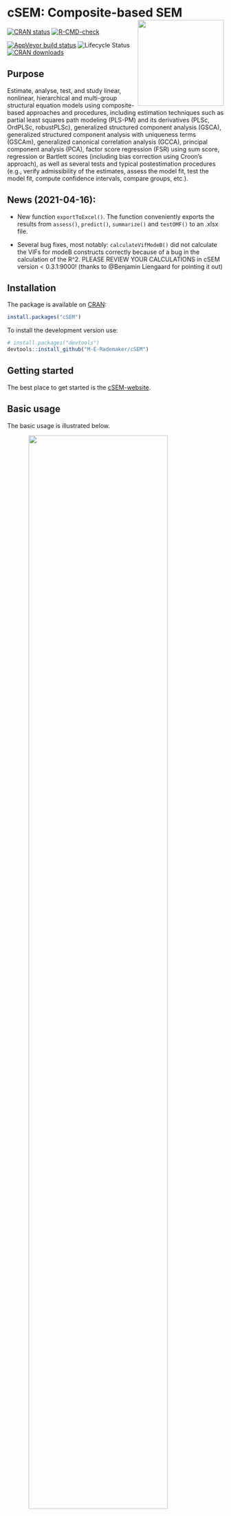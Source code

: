 
<!-- README.md is generated from README.Rmd. Please edit that file -->

# cSEM: Composite-based SEM <img src='man/figures/cSEMsticker.svg' align="right" height="200" /></a>

[![CRAN
status](https://www.r-pkg.org/badges/version/cSEM)](https://cran.r-project.org/package=cSEM)
[![R-CMD-check](https://github.com/M-E-Rademaker/cSEM/workflows/R-CMD-check/badge.svg)](https://github.com/M-E-Rademaker/cSEM/actions)
<!-- [![Build Status](https://travis-ci.com/M-E-Rademaker/cSEM.svg?branch=master)](https://travis-ci.com/M-E-Rademaker/cSEM) -->
[![AppVeyor build
status](https://ci.appveyor.com/api/projects/status/github/M-E-Rademaker/cSEM?branch=master&svg=true)](https://ci.appveyor.com/project/M-E-Rademaker/csem)
![Lifecycle
Status](https://img.shields.io/badge/lifecycle-maturing-blue.svg)
[![CRAN
downloads](https://cranlogs.r-pkg.org/badges/cSEM)](https://cran.r-project.org/package=cSEM)

## Purpose

Estimate, analyse, test, and study linear, nonlinear, hierarchical and
multi-group structural equation models using composite-based approaches
and procedures, including estimation techniques such as partial least
squares path modeling (PLS-PM) and its derivatives (PLSc, OrdPLSc,
robustPLSc), generalized structured component analysis (GSCA),
generalized structured component analysis with uniqueness terms (GSCAm),
generalized canonical correlation analysis (GCCA), principal component
analysis (PCA), factor score regression (FSR) using sum score,
regression or Bartlett scores (including bias correction using Croon’s
approach), as well as several tests and typical postestimation
procedures (e.g., verify admissibility of the estimates, assess the
model fit, test the model fit, compute confidence intervals, compare
groups, etc.).

## News (2021-04-16):

-   New function `exportToExcel()`. The function conveniently exports
    the results from `assess()`, `predict()`, `summarize()` and
    `testOMF()` to an .xlsx file.

-   Several bug fixes, most notably: `calculateVifModeB()` did not
    calculate the VIFs for modeB constructs correctly because of a bug
    in the calculation of the R^2. PLEASE REVIEW YOUR CALCULATIONS in
    cSEM version &lt; 0.3.1:9000! (thanks to @Benjamin Liengaard for
    pointing it out)

## Installation

The package is available on [CRAN](https://cran.r-project.org/):

``` r
install.packages("cSEM")
```

To install the development version use:

``` r
# install.packages("devtools")
devtools::install_github("M-E-Rademaker/cSEM")
```

## Getting started

The best place to get started is the
[cSEM-website](https://m-e-rademaker.github.io/cSEM/).

## Basic usage

The basic usage is illustrated below.

<img src="man/figures/api.png" width="80%" style="display: block; margin: auto;" />

Usully, using `cSEM` is the same 3 step procedure:

> 1.  Pick a dataset and specify a model using [lavaan
>     syntax](https://lavaan.ugent.be/tutorial/syntax1.html)
> 2.  Use `csem()`
> 3.  Apply one of the postestimation functions listed below on the
>     resulting object.

## Postestimation functions

There are five major postestimation verbs, three test family functions
and three do-family of function:

-   `assess()` : assess the model using common quality criteria
-   `infer()` : calculate common inferential quantities (e.g., standard
    errors, confidence intervals)
-   `predict()` : predict endogenous indicator values
-   `summarize()` : summarize the results
-   `verify()` : verify admissibility of the estimates

Tests are performed by using the test family of functions. Currently,
the following tests are implemented:

-   `testOMF()` : performs a test for overall model fit
-   `testMICOM()` : performs a test for composite measurement invariance
-   `testMGD()` : performs several tests to assess multi-group
    differences
-   `testHausman()` : performs the regression-based Hausman test to test
    for endogeneity

Other miscellaneous postestimation functions belong do the do-family of
functions. Currently, three do functions are implemented:

-   `doIPMA()`: performs an importance-performance matrix analysis
-   `doNonlinearEffectsAnalysis()`: performs a nonlinear effects
    analysis such as floodlight and surface analysis
-   `doRedundancyAnalysis()`: performs a redundancy analysis

All functions require a `cSEMResults` object.

## Example

Models are defined using [lavaan
syntax](https://lavaan.ugent.be/tutorial/syntax1.html) with some slight
modifications (see the [Specifying a
model](https://m-e-rademaker.github.io/cSEM/articles/cSEM.html#using-csem)
section on the [cSEM-website](https://m-e-rademaker.github.io/cSEM/)).
For illustration we use the build-in and well-known `satisfaction`
dataset.

``` r
require(cSEM)
    
## Note: The operator "<~" tells cSEM that the construct to its left is modelled
##       as a composite.
##       The operator "=~" tells cSEM that the construct to its left is modelled
##       as a common factor.
##       The operator "~" tells cSEM which are the dependent (left-hand side) and
##       independent variables (right-hand side).
    
model <- "
# Structural model
EXPE ~ IMAG
QUAL ~ EXPE
VAL  ~ EXPE + QUAL
SAT  ~ IMAG + EXPE + QUAL + VAL 
LOY  ~ IMAG + SAT

# Composite model
IMAG <~ imag1 + imag2 + imag3
EXPE <~ expe1 + expe2 + expe3 
QUAL <~ qual1 + qual2 + qual3 + qual4 + qual5
VAL  <~ val1  + val2  + val3

# Reflective measurement model
SAT  =~ sat1  + sat2  + sat3  + sat4
LOY  =~ loy1  + loy2  + loy3  + loy4
"
```

The estimation is conducted using the `csem()` function.

``` r
# Estimate using defaults
res <- csem(.data = satisfaction, .model = model)
res
```

    ## ________________________________________________________________________________
    ## ----------------------------------- Overview -----------------------------------
    ## 
    ## Estimation was successful.
    ## 
    ## The result is a list of class cSEMResults with list elements:
    ## 
    ##  - Estimates
    ##  - Information
    ## 
    ## To get an overview or help type:
    ## 
    ##  - ?cSEMResults
    ##  - str(<object-name>)
    ##  - listviewer::jsondedit(<object-name>, mode = 'view')
    ## 
    ## If you wish to access the list elements directly type e.g. 
    ## 
    ##  - <object-name>$Estimates
    ## 
    ## Available postestimation commands:
    ## 
    ##  - assess(<object-name>)
    ##  - infer(<object-name)
    ##  - predict(<object-name>)
    ##  - summarize(<object-name>)
    ##  - verify(<object-name>)
    ## ________________________________________________________________________________

This is equal to:

``` r
csem(
   .data                        = satisfaction,
   .model                       = model,
   .approach_cor_robust         = "none",
   .approach_nl                 = "sequential",
   .approach_paths              = "OLS",
   .approach_weights            = "PLS-PM",
   .conv_criterion              = "diff_absolute",
   .disattenuate                = TRUE,
   .dominant_indicators         = NULL,
   .estimate_structural         = TRUE,
   .id                          = NULL,
   .iter_max                    = 100,
   .normality                   = FALSE,
   .PLS_approach_cf             = "dist_squared_euclid",
   .PLS_ignore_structural_model = FALSE,
   .PLS_modes                   = NULL,
   .PLS_weight_scheme_inner     = "path",
   .reliabilities               = NULL,
   .starting_values             = NULL,
   .tolerance                   = 1e-05,
   .resample_method             = "none", 
   .resample_method2            = "none",
   .R                           = 499,
   .R2                          = 199,
   .handle_inadmissibles        = "drop",
   .user_funs                   = NULL,
   .eval_plan                   = "sequential",
   .seed                        = NULL,
   .sign_change_option          = "none"
    )
```

The result is always a named list of class `cSEMResults`.

To access list elements use `$`:

``` r
res$Estimates$Loading_estimates 
res$Information$Model
```

A useful tool to examine a list is the [listviewer
package](https://github.com/timelyportfolio/listviewer). If you are new
to `cSEM` this might be a good way to familiarize yourself with the
structure of a `cSEMResults` object.

``` r
listviewer::jsonedit(res, mode = "view") # requires the listviewer package.
```

Apply postestimation functions:

``` r
## Get a summary
summarize(res) 
```

    ## ________________________________________________________________________________
    ## ----------------------------------- Overview -----------------------------------
    ## 
    ##  General information:
    ##  ------------------------
    ##  Estimation status                = Ok
    ##  Number of observations           = 250
    ##  Weight estimator                 = PLS-PM
    ##  Inner weighting scheme           = "path"
    ##  Type of indicator correlation    = Pearson
    ##  Path model estimator             = OLS
    ##  Second-order approach            = NA
    ##  Type of path model               = Linear
    ##  Disattenuated                    = Yes (PLSc)
    ## 
    ##  Construct details:
    ##  ------------------
    ##  Name  Modeled as     Order         Mode      
    ## 
    ##  IMAG  Composite      First order   "modeB"   
    ##  EXPE  Composite      First order   "modeB"   
    ##  QUAL  Composite      First order   "modeB"   
    ##  VAL   Composite      First order   "modeB"   
    ##  SAT   Common factor  First order   "modeA"   
    ##  LOY   Common factor  First order   "modeA"   
    ## 
    ## ----------------------------------- Estimates ----------------------------------
    ## 
    ## Estimated path coefficients:
    ## ============================
    ##   Path           Estimate  Std. error   t-stat.   p-value
    ##   EXPE ~ IMAG      0.4714          NA        NA        NA
    ##   QUAL ~ EXPE      0.8344          NA        NA        NA
    ##   VAL ~ EXPE       0.0457          NA        NA        NA
    ##   VAL ~ QUAL       0.7013          NA        NA        NA
    ##   SAT ~ IMAG       0.2450          NA        NA        NA
    ##   SAT ~ EXPE      -0.0172          NA        NA        NA
    ##   SAT ~ QUAL       0.2215          NA        NA        NA
    ##   SAT ~ VAL        0.5270          NA        NA        NA
    ##   LOY ~ IMAG       0.1819          NA        NA        NA
    ##   LOY ~ SAT        0.6283          NA        NA        NA
    ## 
    ## Estimated loadings:
    ## ===================
    ##   Loading          Estimate  Std. error   t-stat.   p-value
    ##   IMAG =~ imag1      0.6306          NA        NA        NA
    ##   IMAG =~ imag2      0.9246          NA        NA        NA
    ##   IMAG =~ imag3      0.9577          NA        NA        NA
    ##   EXPE =~ expe1      0.7525          NA        NA        NA
    ##   EXPE =~ expe2      0.9348          NA        NA        NA
    ##   EXPE =~ expe3      0.7295          NA        NA        NA
    ##   QUAL =~ qual1      0.7861          NA        NA        NA
    ##   QUAL =~ qual2      0.9244          NA        NA        NA
    ##   QUAL =~ qual3      0.7560          NA        NA        NA
    ##   QUAL =~ qual4      0.7632          NA        NA        NA
    ##   QUAL =~ qual5      0.7834          NA        NA        NA
    ##   VAL =~ val1        0.9518          NA        NA        NA
    ##   VAL =~ val2        0.8056          NA        NA        NA
    ##   VAL =~ val3        0.6763          NA        NA        NA
    ##   SAT =~ sat1        0.9243          NA        NA        NA
    ##   SAT =~ sat2        0.8813          NA        NA        NA
    ##   SAT =~ sat3        0.7127          NA        NA        NA
    ##   SAT =~ sat4        0.7756          NA        NA        NA
    ##   LOY =~ loy1        0.9097          NA        NA        NA
    ##   LOY =~ loy2        0.5775          NA        NA        NA
    ##   LOY =~ loy3        0.9043          NA        NA        NA
    ##   LOY =~ loy4        0.4917          NA        NA        NA
    ## 
    ## Estimated weights:
    ## ==================
    ##   Weight           Estimate  Std. error   t-stat.   p-value
    ##   IMAG <~ imag1      0.0156          NA        NA        NA
    ##   IMAG <~ imag2      0.4473          NA        NA        NA
    ##   IMAG <~ imag3      0.6020          NA        NA        NA
    ##   EXPE <~ expe1      0.2946          NA        NA        NA
    ##   EXPE <~ expe2      0.6473          NA        NA        NA
    ##   EXPE <~ expe3      0.2374          NA        NA        NA
    ##   QUAL <~ qual1      0.2370          NA        NA        NA
    ##   QUAL <~ qual2      0.4712          NA        NA        NA
    ##   QUAL <~ qual3      0.1831          NA        NA        NA
    ##   QUAL <~ qual4      0.1037          NA        NA        NA
    ##   QUAL <~ qual5      0.2049          NA        NA        NA
    ##   VAL <~ val1        0.7163          NA        NA        NA
    ##   VAL <~ val2        0.2202          NA        NA        NA
    ##   VAL <~ val3        0.2082          NA        NA        NA
    ##   SAT <~ sat1        0.3209          NA        NA        NA
    ##   SAT <~ sat2        0.3059          NA        NA        NA
    ##   SAT <~ sat3        0.2474          NA        NA        NA
    ##   SAT <~ sat4        0.2692          NA        NA        NA
    ##   LOY <~ loy1        0.3834          NA        NA        NA
    ##   LOY <~ loy2        0.2434          NA        NA        NA
    ##   LOY <~ loy3        0.3812          NA        NA        NA
    ##   LOY <~ loy4        0.2073          NA        NA        NA
    ## 
    ## Estimated indicator correlations:
    ## =================================
    ##   Correlation       Estimate  Std. error   t-stat.   p-value
    ##   imag1 ~~ imag2      0.6437          NA        NA        NA
    ##   imag1 ~~ imag3      0.5433          NA        NA        NA
    ##   imag2 ~~ imag3      0.7761          NA        NA        NA
    ##   expe1 ~~ expe2      0.5353          NA        NA        NA
    ##   expe1 ~~ expe3      0.4694          NA        NA        NA
    ##   expe2 ~~ expe3      0.5467          NA        NA        NA
    ##   qual1 ~~ qual2      0.6053          NA        NA        NA
    ##   qual1 ~~ qual3      0.5406          NA        NA        NA
    ##   qual1 ~~ qual4      0.5662          NA        NA        NA
    ##   qual1 ~~ qual5      0.5180          NA        NA        NA
    ##   qual2 ~~ qual3      0.6187          NA        NA        NA
    ##   qual2 ~~ qual4      0.6517          NA        NA        NA
    ##   qual2 ~~ qual5      0.6291          NA        NA        NA
    ##   qual3 ~~ qual4      0.4752          NA        NA        NA
    ##   qual3 ~~ qual5      0.5074          NA        NA        NA
    ##   qual4 ~~ qual5      0.6402          NA        NA        NA
    ##   val1 ~~ val2        0.6344          NA        NA        NA
    ##   val1 ~~ val3        0.4602          NA        NA        NA
    ##   val2 ~~ val3        0.6288          NA        NA        NA
    ## 
    ## ------------------------------------ Effects -----------------------------------
    ## 
    ## Estimated total effects:
    ## ========================
    ##   Total effect    Estimate  Std. error   t-stat.   p-value
    ##   EXPE ~ IMAG       0.4714          NA        NA        NA
    ##   QUAL ~ IMAG       0.3933          NA        NA        NA
    ##   QUAL ~ EXPE       0.8344          NA        NA        NA
    ##   VAL ~ IMAG        0.2974          NA        NA        NA
    ##   VAL ~ EXPE        0.6309          NA        NA        NA
    ##   VAL ~ QUAL        0.7013          NA        NA        NA
    ##   SAT ~ IMAG        0.4807          NA        NA        NA
    ##   SAT ~ EXPE        0.5001          NA        NA        NA
    ##   SAT ~ QUAL        0.5911          NA        NA        NA
    ##   SAT ~ VAL         0.5270          NA        NA        NA
    ##   LOY ~ IMAG        0.4840          NA        NA        NA
    ##   LOY ~ EXPE        0.3142          NA        NA        NA
    ##   LOY ~ QUAL        0.3714          NA        NA        NA
    ##   LOY ~ VAL         0.3311          NA        NA        NA
    ##   LOY ~ SAT         0.6283          NA        NA        NA
    ## 
    ## Estimated indirect effects:
    ## ===========================
    ##   Indirect effect    Estimate  Std. error   t-stat.   p-value
    ##   QUAL ~ IMAG          0.3933          NA        NA        NA
    ##   VAL ~ IMAG           0.2974          NA        NA        NA
    ##   VAL ~ EXPE           0.5852          NA        NA        NA
    ##   SAT ~ IMAG           0.2357          NA        NA        NA
    ##   SAT ~ EXPE           0.5173          NA        NA        NA
    ##   SAT ~ QUAL           0.3696          NA        NA        NA
    ##   LOY ~ IMAG           0.3020          NA        NA        NA
    ##   LOY ~ EXPE           0.3142          NA        NA        NA
    ##   LOY ~ QUAL           0.3714          NA        NA        NA
    ##   LOY ~ VAL            0.3311          NA        NA        NA
    ## ________________________________________________________________________________

``` r
## Verify admissibility of the results
verify(res) 
```

    ## ________________________________________________________________________________
    ## 
    ## Verify admissibility:
    ## 
    ##   admissible
    ## 
    ## Details:
    ## 
    ##   Code   Status    Description
    ##   1      ok        Convergence achieved                                   
    ##   2      ok        All absolute standardized loading estimates <= 1       
    ##   3      ok        Construct VCV is positive semi-definite                
    ##   4      ok        All reliability estimates <= 1                         
    ##   5      ok        Model-implied indicator VCV is positive semi-definite  
    ## ________________________________________________________________________________

``` r
## Test overall model fit
testOMF(res)
```

    ## ________________________________________________________________________________
    ## --------- Test for overall model fit based on Beran & Srivastava (1985) --------
    ## 
    ## Null hypothesis:
    ## 
    ##        +------------------------------------------------------------------+
    ##        |                                                                  |
    ##        |   H0: The model-implied indicator covariance matrix equals the   |
    ##        |   population indicator covariance matrix.                        |
    ##        |                                                                  |
    ##        +------------------------------------------------------------------+
    ## 
    ## Test statistic and critical value: 
    ## 
    ##                                      Critical value
    ##  Distance measure    Test statistic    95%   
    ##  dG                      0.6493      0.3136  
    ##  SRMR                    0.0940      0.0530  
    ##  dL                      2.2340      0.7109  
    ##  dML                     2.9219      1.5660  
    ##  
    ## 
    ## Decision: 
    ## 
    ##                          Significance level
    ##  Distance measure          95%   
    ##  dG                      reject  
    ##  SRMR                    reject  
    ##  dL                      reject  
    ##  dML                     reject  
    ##  
    ## Additional information:
    ## 
    ##  Out of 499 bootstrap replications 469 are admissible.
    ##  See ?verify() for what constitutes an inadmissible result.
    ## 
    ##  The seed used was: 370797356
    ## ________________________________________________________________________________

``` r
## Assess the model
assess(res)
```

    ## ________________________________________________________________________________
    ## 
    ##  Construct        AVE           R2          R2_adj    
    ##  SAT            0.6851        0.7624        0.7585    
    ##  LOY            0.5552        0.5868        0.5834    
    ##  EXPE             NA          0.2222        0.2190    
    ##  QUAL             NA          0.6963        0.6951    
    ##  VAL              NA          0.5474        0.5438    
    ## 
    ## -------------- Common (internal consistency) reliability estimates -------------
    ## 
    ##  Construct Cronbachs_alpha   Joereskogs_rho   Dijkstra-Henselers_rho_A 
    ##  SAT        0.8940           0.8960                0.9051          
    ##  LOY        0.8194           0.8237                0.8761          
    ## 
    ## ----------- Alternative (internal consistency) reliability estimates -----------
    ## 
    ##  Construct       RhoC         RhoC_mm    RhoC_weighted
    ##  SAT            0.8960        0.8938        0.9051    
    ##  LOY            0.8237        0.8011        0.8761    
    ## 
    ##  Construct  RhoC_weighted_mm     RhoT      RhoT_weighted
    ##  SAT            0.9051        0.8940        0.8869    
    ##  LOY            0.8761        0.8194        0.7850    
    ## 
    ## --------------------------- Distance and fit measures --------------------------
    ## 
    ##  Geodesic distance           = 0.6493432
    ##  Squared Euclidian distance  = 2.23402
    ##  ML distance                 = 2.921932
    ## 
    ##  Chi_square     = 727.5611
    ##  Chi_square_df  = 3.954137
    ##  CFI            = 0.8598825
    ##  CN             = 75.14588
    ##  GFI            = 0.7280612
    ##  IFI            = 0.8615598
    ##  NFI            = 0.8229918
    ##  NNFI           = 0.8240917
    ##  RMSEA          = 0.108922
    ##  RMS_theta      = 0.05069299
    ##  SRMR           = 0.09396871
    ## 
    ##  Degrees of freedom    = 184
    ## 
    ## --------------------------- Model selection criteria ---------------------------
    ## 
    ##  Construct        AIC          AICc          AICu     
    ##  EXPE          -59.8152      192.2824      -57.8072   
    ##  QUAL          -294.9343     -42.8367      -292.9263  
    ##  VAL           -193.2127      58.9506      -190.1945  
    ##  SAT           -350.2874     -97.9418      -345.2368  
    ##  LOY           -215.9322      36.2311      -212.9141  
    ## 
    ##  Construct        BIC           FPE           GM      
    ##  EXPE          -52.7723       0.7872       259.8087   
    ##  QUAL          -287.8914      0.3074       271.8568   
    ##  VAL           -182.6483      0.4617       312.7010   
    ##  SAT           -332.6801      0.2463       278.2973   
    ##  LOY           -205.3678      0.4216       291.0665   
    ## 
    ##  Construct        HQ            HQc       Mallows_Cp  
    ##  EXPE          -56.9806      -56.8695       2.7658    
    ##  QUAL          -292.0997     -291.9886      14.8139   
    ##  VAL           -188.9608     -188.7516      52.1366   
    ##  SAT           -343.2010     -342.7088      10.6900   
    ##  LOY           -211.6804     -211.4711      30.5022   
    ## 
    ## ----------------------- Variance inflation factors (VIFs) ----------------------
    ## 
    ##   Dependent construct: 'VAL'
    ## 
    ##  Independent construct    VIF value 
    ##  EXPE                      3.2928   
    ##  QUAL                      3.2928   
    ## 
    ##   Dependent construct: 'SAT'
    ## 
    ##  Independent construct    VIF value 
    ##  EXPE                      3.2985   
    ##  QUAL                      4.4151   
    ##  IMAG                      1.7280   
    ##  VAL                       2.6726   
    ## 
    ##   Dependent construct: 'LOY'
    ## 
    ##  Independent construct    VIF value 
    ##  IMAG                      1.9345   
    ##  SAT                       1.9345   
    ## 
    ## ------------ Variance inflation factors (VIFs) for modeB constructs ------------
    ## 
    ##   Construct: 'IMAG'
    ## 
    ##  Weight    VIF value 
    ##  imag1      1.7215   
    ##  imag2      3.0515   
    ##  imag3      2.5356   
    ## 
    ##   Construct: 'EXPE'
    ## 
    ##  Weight    VIF value 
    ##  expe1      1.4949   
    ##  expe2      1.6623   
    ##  expe3      1.5212   
    ## 
    ##   Construct: 'QUAL'
    ## 
    ##  Weight    VIF value 
    ##  qual1      1.8401   
    ##  qual2      2.5005   
    ##  qual3      1.7796   
    ##  qual4      2.1557   
    ##  qual5      2.0206   
    ## 
    ##   Construct: 'VAL'
    ## 
    ##  Weight    VIF value 
    ##  val1       1.6912   
    ##  val2       2.2049   
    ##  val3       1.6714   
    ## 
    ## -------------------------- Effect sizes (Cohen's f^2) --------------------------
    ## 
    ##   Dependent construct: 'EXPE'
    ## 
    ##  Independent construct       f^2    
    ##  IMAG                      0.2856   
    ## 
    ##   Dependent construct: 'QUAL'
    ## 
    ##  Independent construct       f^2    
    ##  EXPE                      2.2928   
    ## 
    ##   Dependent construct: 'VAL'
    ## 
    ##  Independent construct       f^2    
    ##  EXPE                      0.0014   
    ##  QUAL                      0.3301   
    ## 
    ##   Dependent construct: 'SAT'
    ## 
    ##  Independent construct       f^2    
    ##  IMAG                      0.1462   
    ##  EXPE                      0.0004   
    ##  QUAL                      0.0468   
    ##  VAL                       0.4373   
    ## 
    ##   Dependent construct: 'LOY'
    ## 
    ##  Independent construct       f^2    
    ##  IMAG                      0.0414   
    ##  SAT                       0.4938   
    ## 
    ## ----------------------- Discriminant validity assessment -----------------------
    ## 
    ##  Heterotrait-monotrait ratio of correlations matrix (HTMT matrix)
    ## 
    ##           SAT LOY
    ## SAT 1.0000000   0
    ## LOY 0.7432489   1
    ## 
    ## 
    ##  Advanced heterotrait-monotrait ratio of correlations matrix (HTMT2 matrix)
    ## 
    ##           SAT LOY
    ## SAT 1.0000000   0
    ## LOY 0.7140046   1
    ## 
    ## 
    ##  Fornell-Larcker matrix
    ## 
    ##           SAT       LOY
    ## SAT 0.6851491 0.5696460
    ## LOY 0.5696460 0.5551718
    ## 
    ## 
    ## ------------------------------------ Effects -----------------------------------
    ## 
    ## Estimated total effects:
    ## ========================
    ##   Total effect    Estimate  Std. error   t-stat.   p-value
    ##   EXPE ~ IMAG       0.4714          NA        NA        NA
    ##   QUAL ~ IMAG       0.3933          NA        NA        NA
    ##   QUAL ~ EXPE       0.8344          NA        NA        NA
    ##   VAL ~ IMAG        0.2974          NA        NA        NA
    ##   VAL ~ EXPE        0.6309          NA        NA        NA
    ##   VAL ~ QUAL        0.7013          NA        NA        NA
    ##   SAT ~ IMAG        0.4807          NA        NA        NA
    ##   SAT ~ EXPE        0.5001          NA        NA        NA
    ##   SAT ~ QUAL        0.5911          NA        NA        NA
    ##   SAT ~ VAL         0.5270          NA        NA        NA
    ##   LOY ~ IMAG        0.4840          NA        NA        NA
    ##   LOY ~ EXPE        0.3142          NA        NA        NA
    ##   LOY ~ QUAL        0.3714          NA        NA        NA
    ##   LOY ~ VAL         0.3311          NA        NA        NA
    ##   LOY ~ SAT         0.6283          NA        NA        NA
    ## 
    ## Estimated indirect effects:
    ## ===========================
    ##   Indirect effect    Estimate  Std. error   t-stat.   p-value
    ##   QUAL ~ IMAG          0.3933          NA        NA        NA
    ##   VAL ~ IMAG           0.2974          NA        NA        NA
    ##   VAL ~ EXPE           0.5852          NA        NA        NA
    ##   SAT ~ IMAG           0.2357          NA        NA        NA
    ##   SAT ~ EXPE           0.5173          NA        NA        NA
    ##   SAT ~ QUAL           0.3696          NA        NA        NA
    ##   LOY ~ IMAG           0.3020          NA        NA        NA
    ##   LOY ~ EXPE           0.3142          NA        NA        NA
    ##   LOY ~ QUAL           0.3714          NA        NA        NA
    ##   LOY ~ VAL            0.3311          NA        NA        NA
    ## ________________________________________________________________________________

``` r
## Predict indicator scores of endogenous constructs
predict(res)
```

    ## ________________________________________________________________________________
    ## ----------------------------------- Overview -----------------------------------
    ## 
    ##  Number of obs. training          = 225
    ##  Number of obs. test              = 25
    ##  Number of cv folds               = 10
    ##  Number of repetitions            = 1
    ##  Handle inadmissibles             = stop
    ##  Estimator target                 = 'PLS-PM'
    ##  Estimator benchmark              = 'lm'
    ##  Disattenuation target            = 'TRUE'
    ##  Disattenuation benchmark         = 'FALSE'
    ## 
    ## ------------------------------ Prediction metrics ------------------------------
    ## 
    ## 
    ##   Name      MAE target  MAE benchmark  RMSE target RMSE benchmark   Q2_predict
    ##   expe1         1.4521         1.5696       1.9042         2.1021       0.0559
    ##   expe2         1.4135         1.4755       1.9373         2.0310       0.1955
    ##   expe3         1.6332         1.7189       2.1300         2.2166       0.1205
    ##   qual1         1.4740         1.5559       1.9276         2.0808       0.1154
    ##   qual2         1.5766         1.5361       2.0393         2.0756       0.2145
    ##   qual3         1.7296         1.7219       2.2232         2.2799       0.1182
    ##   qual4         1.2322         1.1903       1.5938         1.6249       0.2328
    ##   qual5         1.5033         1.5069       1.9328         1.9660       0.1981
    ##   val1          1.4472         1.3627       1.8739         1.7686       0.2455
    ##   val2          1.2332         1.2106       1.6560         1.7266       0.1716
    ##   val3          1.4774         1.3708       1.9667         1.9255       0.1476
    ##   sat1          1.2491         1.2364       1.6512         1.6223       0.3383
    ##   sat2          1.2363         1.1923       1.6444         1.6209       0.3077
    ##   sat3          1.3404         1.2777       1.6696         1.7204       0.2141
    ##   sat4          1.3187         1.2598       1.6685         1.6347       0.2771
    ##   loy1          1.6891         1.6535       2.2237         2.2102       0.2736
    ##   loy2          1.4790         1.4682       1.9122         1.9845       0.1314
    ##   loy3          1.6946         1.6597       2.2762         2.2544       0.2706
    ##   loy4          1.6866         1.6656       2.1718         2.2857       0.0880
    ## ________________________________________________________________________________

#### Resampling and Inference

By default no inferential quantities are calculated since most
composite-based estimators have no closed-form expressions for standard
errors. Resampling is used instead. `cSEM` mostly relies on the
`bootstrap` procedure (although `jackknife` is implemented as well) to
estimate standard errors, test statistics, and critical quantiles.

`cSEM` offers two ways to compute resamples:

1.  Setting `.resample_method` in `csem()` to `"jackknife"` or
    `"bootstrap"` and subsequently using postestimation functions
    `summarize()` or `infer()`.
2.  The same result is achieved by passing a `cSEMResults` object to
    `resamplecSEMResults()` and subsequently using postestimation
    functions `summarize()` or `infer()`.

``` r
# Setting `.resample_method`
b1 <- csem(.data = satisfaction, .model = model, .resample_method = "bootstrap")
# Using resamplecSEMResults()
b2 <- resamplecSEMResults(res)
```

Now `summarize()` shows inferential quantities as well:

``` r
summarize(b1)
```

    ## ________________________________________________________________________________
    ## ----------------------------------- Overview -----------------------------------
    ## 
    ##  General information:
    ##  ------------------------
    ##  Estimation status                = Ok
    ##  Number of observations           = 250
    ##  Weight estimator                 = PLS-PM
    ##  Inner weighting scheme           = "path"
    ##  Type of indicator correlation    = Pearson
    ##  Path model estimator             = OLS
    ##  Second-order approach            = NA
    ##  Type of path model               = Linear
    ##  Disattenuated                    = Yes (PLSc)
    ## 
    ##  Resample information:
    ##  ---------------------
    ##  Resample method                  = "bootstrap"
    ##  Number of resamples              = 499
    ##  Number of admissible results     = 493
    ##  Approach to handle inadmissibles = "drop"
    ##  Sign change option               = "none"
    ##  Random seed                      = -1252687134
    ## 
    ##  Construct details:
    ##  ------------------
    ##  Name  Modeled as     Order         Mode      
    ## 
    ##  IMAG  Composite      First order   "modeB"   
    ##  EXPE  Composite      First order   "modeB"   
    ##  QUAL  Composite      First order   "modeB"   
    ##  VAL   Composite      First order   "modeB"   
    ##  SAT   Common factor  First order   "modeA"   
    ##  LOY   Common factor  First order   "modeA"   
    ## 
    ## ----------------------------------- Estimates ----------------------------------
    ## 
    ## Estimated path coefficients:
    ## ============================
    ##                                                              CI_percentile   
    ##   Path           Estimate  Std. error   t-stat.   p-value         95%        
    ##   EXPE ~ IMAG      0.4714      0.0658    7.1624    0.0000 [ 0.3428; 0.5925 ] 
    ##   QUAL ~ EXPE      0.8344      0.0231   36.0770    0.0000 [ 0.7868; 0.8747 ] 
    ##   VAL ~ EXPE       0.0457      0.0837    0.5465    0.5847 [-0.1017; 0.2212 ] 
    ##   VAL ~ QUAL       0.7013      0.0832    8.4266    0.0000 [ 0.5298; 0.8549 ] 
    ##   SAT ~ IMAG       0.2450      0.0556    4.4020    0.0000 [ 0.1382; 0.3537 ] 
    ##   SAT ~ EXPE      -0.0172      0.0675   -0.2555    0.7983 [-0.1616; 0.1064 ] 
    ##   SAT ~ QUAL       0.2215      0.0980    2.2616    0.0237 [ 0.0240; 0.4135 ] 
    ##   SAT ~ VAL        0.5270      0.0826    6.3797    0.0000 [ 0.3691; 0.6911 ] 
    ##   LOY ~ IMAG       0.1819      0.0777    2.3418    0.0192 [ 0.0272; 0.3293 ] 
    ##   LOY ~ SAT        0.6283      0.0756    8.3131    0.0000 [ 0.4740; 0.7700 ] 
    ## 
    ## Estimated loadings:
    ## ===================
    ##                                                                CI_percentile   
    ##   Loading          Estimate  Std. error   t-stat.   p-value         95%        
    ##   IMAG =~ imag1      0.6306      0.0944    6.6801    0.0000 [ 0.4093; 0.7940 ] 
    ##   IMAG =~ imag2      0.9246      0.0402   22.9880    0.0000 [ 0.8290; 0.9753 ] 
    ##   IMAG =~ imag3      0.9577      0.0304   31.5136    0.0000 [ 0.8797; 0.9925 ] 
    ##   EXPE =~ expe1      0.7525      0.0755    9.9608    0.0000 [ 0.5707; 0.8741 ] 
    ##   EXPE =~ expe2      0.9348      0.0275   33.9457    0.0000 [ 0.8617; 0.9714 ] 
    ##   EXPE =~ expe3      0.7295      0.0791    9.2264    0.0000 [ 0.5354; 0.8433 ] 
    ##   QUAL =~ qual1      0.7861      0.0680   11.5553    0.0000 [ 0.6278; 0.8880 ] 
    ##   QUAL =~ qual2      0.9244      0.0229   40.2920    0.0000 [ 0.8722; 0.9568 ] 
    ##   QUAL =~ qual3      0.7560      0.0657   11.5020    0.0000 [ 0.5912; 0.8463 ] 
    ##   QUAL =~ qual4      0.7632      0.0530   14.3877    0.0000 [ 0.6374; 0.8454 ] 
    ##   QUAL =~ qual5      0.7834      0.0490   15.9865    0.0000 [ 0.6769; 0.8653 ] 
    ##   VAL =~ val1        0.9518      0.0238   39.9598    0.0000 [ 0.8910; 0.9846 ] 
    ##   VAL =~ val2        0.8056      0.0638   12.6226    0.0000 [ 0.6602; 0.9077 ] 
    ##   VAL =~ val3        0.6763      0.0719    9.4036    0.0000 [ 0.5209; 0.7956 ] 
    ##   SAT =~ sat1        0.9243      0.0239   38.7242    0.0000 [ 0.8684; 0.9623 ] 
    ##   SAT =~ sat2        0.8813      0.0299   29.4419    0.0000 [ 0.8179; 0.9288 ] 
    ##   SAT =~ sat3        0.7127      0.0531   13.4215    0.0000 [ 0.5972; 0.8014 ] 
    ##   SAT =~ sat4        0.7756      0.0477   16.2679    0.0000 [ 0.6740; 0.8633 ] 
    ##   LOY =~ loy1        0.9097      0.0506   17.9616    0.0000 [ 0.7979; 0.9829 ] 
    ##   LOY =~ loy2        0.5775      0.0850    6.7953    0.0000 [ 0.4106; 0.7251 ] 
    ##   LOY =~ loy3        0.9043      0.0436   20.7197    0.0000 [ 0.8037; 0.9723 ] 
    ##   LOY =~ loy4        0.4917      0.1021    4.8179    0.0000 [ 0.2956; 0.6853 ] 
    ## 
    ## Estimated weights:
    ## ==================
    ##                                                                CI_percentile   
    ##   Weight           Estimate  Std. error   t-stat.   p-value         95%        
    ##   IMAG <~ imag1      0.0156      0.1094    0.1429    0.8863 [-0.1924; 0.2393 ] 
    ##   IMAG <~ imag2      0.4473      0.1524    2.9348    0.0033 [ 0.1538; 0.7666 ] 
    ##   IMAG <~ imag3      0.6020      0.1387    4.3405    0.0000 [ 0.3289; 0.8573 ] 
    ##   EXPE <~ expe1      0.2946      0.1179    2.4996    0.0124 [ 0.0678; 0.5140 ] 
    ##   EXPE <~ expe2      0.6473      0.0804    8.0539    0.0000 [ 0.4650; 0.7804 ] 
    ##   EXPE <~ expe3      0.2374      0.0959    2.4755    0.0133 [ 0.0331; 0.4197 ] 
    ##   QUAL <~ qual1      0.2370      0.0913    2.5957    0.0094 [ 0.0768; 0.4164 ] 
    ##   QUAL <~ qual2      0.4712      0.0764    6.1686    0.0000 [ 0.3168; 0.6089 ] 
    ##   QUAL <~ qual3      0.1831      0.0816    2.2443    0.0248 [ 0.0113; 0.3312 ] 
    ##   QUAL <~ qual4      0.1037      0.0595    1.7422    0.0815 [-0.0186; 0.2190 ] 
    ##   QUAL <~ qual5      0.2049      0.0636    3.2218    0.0013 [ 0.0796; 0.3229 ] 
    ##   VAL <~ val1        0.7163      0.0934    7.6718    0.0000 [ 0.5085; 0.8802 ] 
    ##   VAL <~ val2        0.2202      0.0925    2.3804    0.0173 [ 0.0584; 0.4182 ] 
    ##   VAL <~ val3        0.2082      0.0645    3.2272    0.0013 [ 0.0838; 0.3298 ] 
    ##   SAT <~ sat1        0.3209      0.0149   21.5705    0.0000 [ 0.2957; 0.3539 ] 
    ##   SAT <~ sat2        0.3059      0.0136   22.5559    0.0000 [ 0.2827; 0.3346 ] 
    ##   SAT <~ sat3        0.2474      0.0112   22.0758    0.0000 [ 0.2244; 0.2679 ] 
    ##   SAT <~ sat4        0.2692      0.0124   21.7438    0.0000 [ 0.2477; 0.2970 ] 
    ##   LOY <~ loy1        0.3834      0.0282   13.5938    0.0000 [ 0.3317; 0.4415 ] 
    ##   LOY <~ loy2        0.2434      0.0303    8.0415    0.0000 [ 0.1781; 0.2948 ] 
    ##   LOY <~ loy3        0.3812      0.0264   14.4140    0.0000 [ 0.3334; 0.4341 ] 
    ##   LOY <~ loy4        0.2073      0.0381    5.4443    0.0000 [ 0.1335; 0.2794 ] 
    ## 
    ## Estimated indicator correlations:
    ## =================================
    ##                                                                 CI_percentile   
    ##   Correlation       Estimate  Std. error   t-stat.   p-value         95%        
    ##   imag1 ~~ imag2      0.6437      0.0628   10.2423    0.0000 [ 0.5180; 0.7518 ] 
    ##   imag1 ~~ imag3      0.5433      0.0688    7.8973    0.0000 [ 0.3958; 0.6709 ] 
    ##   imag2 ~~ imag3      0.7761      0.0406   19.1337    0.0000 [ 0.6817; 0.8411 ] 
    ##   expe1 ~~ expe2      0.5353      0.0584    9.1589    0.0000 [ 0.4156; 0.6431 ] 
    ##   expe1 ~~ expe3      0.4694      0.0635    7.3956    0.0000 [ 0.3395; 0.5835 ] 
    ##   expe2 ~~ expe3      0.5467      0.0640    8.5447    0.0000 [ 0.4116; 0.6566 ] 
    ##   qual1 ~~ qual2      0.6053      0.0575   10.5328    0.0000 [ 0.4794; 0.7099 ] 
    ##   qual1 ~~ qual3      0.5406      0.0614    8.8112    0.0000 [ 0.4109; 0.6527 ] 
    ##   qual1 ~~ qual4      0.5662      0.0683    8.2903    0.0000 [ 0.4110; 0.6799 ] 
    ##   qual1 ~~ qual5      0.5180      0.0698    7.4224    0.0000 [ 0.3690; 0.6395 ] 
    ##   qual2 ~~ qual3      0.6187      0.0574   10.7758    0.0000 [ 0.4942; 0.7118 ] 
    ##   qual2 ~~ qual4      0.6517      0.0611   10.6635    0.0000 [ 0.5226; 0.7655 ] 
    ##   qual2 ~~ qual5      0.6291      0.0608   10.3453    0.0000 [ 0.5039; 0.7267 ] 
    ##   qual3 ~~ qual4      0.4752      0.0685    6.9396    0.0000 [ 0.3282; 0.5893 ] 
    ##   qual3 ~~ qual5      0.5074      0.0662    7.6640    0.0000 [ 0.3563; 0.6224 ] 
    ##   qual4 ~~ qual5      0.6402      0.0568   11.2781    0.0000 [ 0.5162; 0.7376 ] 
    ##   val1 ~~ val2        0.6344      0.0555   11.4293    0.0000 [ 0.5042; 0.7325 ] 
    ##   val1 ~~ val3        0.4602      0.0694    6.6352    0.0000 [ 0.3227; 0.5861 ] 
    ##   val2 ~~ val3        0.6288      0.0654    9.6125    0.0000 [ 0.4908; 0.7404 ] 
    ## 
    ## ------------------------------------ Effects -----------------------------------
    ## 
    ## Estimated total effects:
    ## ========================
    ##                                                               CI_percentile   
    ##   Total effect    Estimate  Std. error   t-stat.   p-value         95%        
    ##   EXPE ~ IMAG       0.4714      0.0658    7.1624    0.0000 [ 0.3428; 0.5925 ] 
    ##   QUAL ~ IMAG       0.3933      0.0614    6.4097    0.0000 [ 0.2748; 0.5100 ] 
    ##   QUAL ~ EXPE       0.8344      0.0231   36.0770    0.0000 [ 0.7868; 0.8747 ] 
    ##   VAL ~ IMAG        0.2974      0.0602    4.9432    0.0000 [ 0.1895; 0.4223 ] 
    ##   VAL ~ EXPE        0.6309      0.0501   12.6047    0.0000 [ 0.5285; 0.7275 ] 
    ##   VAL ~ QUAL        0.7013      0.0832    8.4266    0.0000 [ 0.5298; 0.8549 ] 
    ##   SAT ~ IMAG        0.4807      0.0656    7.3223    0.0000 [ 0.3348; 0.6019 ] 
    ##   SAT ~ EXPE        0.5001      0.0559    8.9470    0.0000 [ 0.3939; 0.6039 ] 
    ##   SAT ~ QUAL        0.5911      0.0909    6.5028    0.0000 [ 0.3986; 0.7472 ] 
    ##   SAT ~ VAL         0.5270      0.0826    6.3797    0.0000 [ 0.3691; 0.6911 ] 
    ##   LOY ~ IMAG        0.4840      0.0664    7.2835    0.0000 [ 0.3556; 0.6073 ] 
    ##   LOY ~ EXPE        0.3142      0.0523    6.0091    0.0000 [ 0.2125; 0.4170 ] 
    ##   LOY ~ QUAL        0.3714      0.0790    4.7029    0.0000 [ 0.2341; 0.5399 ] 
    ##   LOY ~ VAL         0.3311      0.0684    4.8402    0.0000 [ 0.1995; 0.4655 ] 
    ##   LOY ~ SAT         0.6283      0.0756    8.3131    0.0000 [ 0.4740; 0.7700 ] 
    ## 
    ## Estimated indirect effects:
    ## ===========================
    ##                                                                  CI_percentile   
    ##   Indirect effect    Estimate  Std. error   t-stat.   p-value         95%        
    ##   QUAL ~ IMAG          0.3933      0.0614    6.4097    0.0000 [ 0.2748; 0.5100 ] 
    ##   VAL ~ IMAG           0.2974      0.0602    4.9432    0.0000 [ 0.1895; 0.4223 ] 
    ##   VAL ~ EXPE           0.5852      0.0716    8.1743    0.0000 [ 0.4303; 0.7108 ] 
    ##   SAT ~ IMAG           0.2357      0.0469    5.0262    0.0000 [ 0.1549; 0.3281 ] 
    ##   SAT ~ EXPE           0.5173      0.0657    7.8778    0.0000 [ 0.3948; 0.6471 ] 
    ##   SAT ~ QUAL           0.3696      0.0601    6.1441    0.0000 [ 0.2447; 0.4972 ] 
    ##   LOY ~ IMAG           0.3020      0.0535    5.6455    0.0000 [ 0.2067; 0.4081 ] 
    ##   LOY ~ EXPE           0.3142      0.0523    6.0091    0.0000 [ 0.2125; 0.4170 ] 
    ##   LOY ~ QUAL           0.3714      0.0790    4.7029    0.0000 [ 0.2341; 0.5399 ] 
    ##   LOY ~ VAL            0.3311      0.0684    4.8402    0.0000 [ 0.1995; 0.4655 ] 
    ## ________________________________________________________________________________

Several resample-based confidence intervals are implemented, see
`?infer()`:

``` r
infer(b1, .quantity = c("CI_standard_z", "CI_percentile")) # no print method yet
```

Both bootstrap and jackknife resampling support platform-independent
multiprocessing as well as setting random seeds via the [future
framework](https://github.com/HenrikBengtsson/future). For
multiprocessing simply set `.eval_plan = "multiprocess"` in which case
the maximum number of available cores is used if not on Windows. On
Windows as many separate R instances are opened in the background as
there are cores available instead. Note that this naturally has some
overhead so for a small number of resamples multiprocessing will not
always be faster compared to sequential (single core) processing (the
default). Seeds are set via the `.seed` argument.

``` r
b <- csem(
  .data            = satisfaction,
  .model           = model, 
  .resample_method = "bootstrap",
  .R               = 999,
  .seed            = 98234,
  .eval_plan       = "multiprocess")
```
